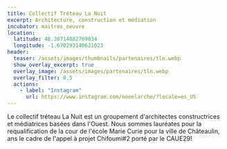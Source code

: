 ```yaml
---
title: Collectif Tréteau La Nuit
excerpt: Architecture, construction et médiation
incubator: maitres_oeuvre
location:
  latitude: 48.30714082769034 
  longitude: -1.670293140621023
header:
  teaser: /assets/images/thumbnails/partenaires/tln.webp
  show_overlay_excerpt: true
  overlay_image: /assets/images/partenaires/tln.webp
  overlay_filter: 0.5
  actions:
    - label: "Instagram"
      url: https://www.instagram.com/noeelarche/?locale=es_US
---
```


Le collectif tréteau La Nuit est un groupement d'architectes constructrices et médiatrices basées dans l'Ouest. Nous sommes lauréates pour la requalification de la cour de l'école Marie Curie pour la ville de Châteaulin, ans le cadre de l'appel à projet Chifoumi#2 porté par le CAUE29!